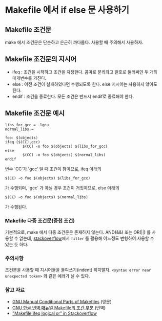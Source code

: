 # Makefile 에서 if else 문 사용하기

## Makefile 조건문
make 에서 조건문은 단순하고 은근히 까다롭다. 사용할 때 주의해서 사용하자.


## Makefile 조건문의 지시어
- ifeq : 조건을 시작하고 조건을 지정한다. 콤마로 분리되고 괄호로 둘러싸인 두 개의 매개변수를 가진다.
- else : 이전 조건이 실패하였다면 수행되도록 한다. else 지시어는 사용하지 않아도 된다.
- endif : 조건을 종료한다. 모든 조건은 반드시 endif로 종료해야 한다. 

## Makefile 조건문 예시
    libs_for_gcc = -lgnu
    normal_libs =

    foo: $(objects)
    ifeq ($(CC),gcc)
            $(CC) -o foo $(objects) $(libs_for_gcc)
    else
            $(CC) -o foo $(objects) $(normal_libs)
    endif

변수 'CC'가 'gcc' 일 때 조건이 참이므로, ifeq 아래의

    $(CC) -o foo $(objects) $(libs_for_gcc)

가 수행되며, 'gcc' 가 아닐 경우 조건이 거짓이므로, else 아래의
    
    $(CC) -o foo $(objects) $(normal_libs)

가 수행된다.

### Makefile 다중 조건문(중첩 조건)
기본적으로, make 에서 다중 조건문은 존재하지 않는다.
AND(&&) 또는 OR(||) 를 사용할 수 없는데, [stackoverflow](https://stackoverflow.com/questions/7656425/makefile-ifeq-logical-or)에서 `filter` 를 활용해 어느정도 변형하여 사용할 수 있는 듯 하다.

### 주의사항
조건문을 사용할 때 지시어들을 들여쓰기(indent) 하지말자. `<syntax error near unexpected token>` 와 같은 에러가 날 수 있다.

### 참고 자료
- [GNU Manual Conditional Parts of Makefiles](http://web.mit.edu/gnu/doc/html/make_7.html#SEC68) (영문)
- [GNU 한글 번역 매뉴얼 Makefile의 조건 부분](http://korea.gnu.org/manual/release/make/make-sjp/make-ko_7.html#SEC71) (번역)
- ["Makefile ifeq logical or" in Stackoverflow](https://stackoverflow.com/questions/7656425/makefile-ifeq-logical-or)